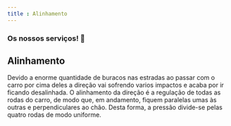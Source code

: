 ```yaml
---
title : Alinhamento
---
```


### Os nossos serviços! :car:

## Alinhamento 

Devido a enorme quantidade de buracos nas estradas ao passar com o carro por cima deles a direção vai sofrendo varios impactos e acaba por 
ir ficando desalinhada. O alinhamento da direção é a regulação de todas as rodas do carro, de modo que, em andamento, fiquem paralelas umas às outras e perpendiculares ao chão. Desta forma, a pressão divide-se pelas quatro rodas de modo uniforme.